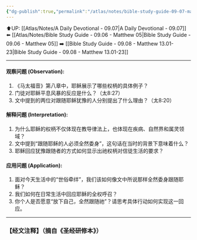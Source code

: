 ```yaml
---
{"dg-publish":true,"permalink":"/atlas/notes/bible-study-guide-09-07-matthew-08/"}
---
```


⬆️UP: [[Atlas/Notes/A Daily Devotional - 09.07\|A Daily Devotional - 09.07]]
⬅️ [[Atlas/Notes/Bible Study Guide - 09.06 - Matthew 05\|Bible Study Guide - 09.06 - Matthew 05]]
➡️ [[Bible Study Guide - 09.08 - Matthew 13.01-23\|Bible Study Guide - 09.08 - Matthew 13.01-23]] 

---

#### 观察问题 (Observation):

1. 《马太福音》第八章中，耶稣展示了哪些权柄的具体例子？
2. 门徒对耶稣平息风暴的反应是什么？（太8:27）
3. 文中提到的两位对跟随耶稣犹豫的人分别提出了什么理由？（太8:20）

#### 解释问题 (Interpretation):

1. 为什么耶稣的权柄不仅体现在教导律法上，也体现在疾病、自然界和属灵领域？
2. 文中提到“跟随耶稣的人必须全然委身”，这句话在当时的背景下意味着什么？
3. 耶稣回应犹豫跟随者的方式如何显示出祂权柄对信徒生活的要求？

#### 应用问题 (Application):

1. 面对今天生活中的“世俗牵绊”，我们该如何像文中所说那样全然委身跟随耶稣？
2. 我们如何在日常生活中回应耶稣的全权呼召？
3. 你个人是否愿意“放下自己，全然跟随祂”？请思考具体行动如何实现这一回应。

---
### 【经文注释】（摘自《圣经研修本》）

